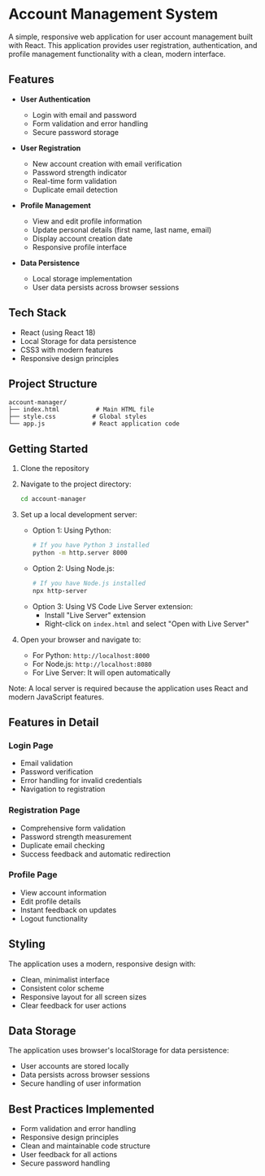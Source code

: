 # Account Management System

A simple, responsive web application for user account management built with React. This application provides user registration, authentication, and profile management functionality with a clean, modern interface.

## Features

- **User Authentication**
  - Login with email and password
  - Form validation and error handling
  - Secure password storage

- **User Registration**
  - New account creation with email verification
  - Password strength indicator
  - Real-time form validation
  - Duplicate email detection

- **Profile Management**
  - View and edit profile information
  - Update personal details (first name, last name, email)
  - Display account creation date
  - Responsive profile interface

- **Data Persistence**
  - Local storage implementation
  - User data persists across browser sessions

## Tech Stack

- React (using React 18)
- Local Storage for data persistence
- CSS3 with modern features
- Responsive design principles

## Project Structure

```
account-manager/
├── index.html          # Main HTML file
├── style.css          # Global styles
└── app.js             # React application code
```

## Getting Started

1. Clone the repository
2. Navigate to the project directory:
   ```bash
   cd account-manager
   ```
3. Set up a local development server:
   - Option 1: Using Python:
     ```bash
     # If you have Python 3 installed
     python -m http.server 8000
     ```
   - Option 2: Using Node.js:
     ```bash
     # If you have Node.js installed
     npx http-server
     ```
   - Option 3: Using VS Code Live Server extension:
     - Install "Live Server" extension
     - Right-click on `index.html` and select "Open with Live Server"

4. Open your browser and navigate to:
   - For Python: `http://localhost:8000`
   - For Node.js: `http://localhost:8080`
   - For Live Server: It will open automatically

Note: A local server is required because the application uses React and modern JavaScript features.

## Features in Detail

### Login Page
- Email validation
- Password verification
- Error handling for invalid credentials
- Navigation to registration

### Registration Page
- Comprehensive form validation
- Password strength measurement
- Duplicate email checking
- Success feedback and automatic redirection

### Profile Page
- View account information
- Edit profile details
- Instant feedback on updates
- Logout functionality

## Styling

The application uses a modern, responsive design with:
- Clean, minimalist interface
- Consistent color scheme
- Responsive layout for all screen sizes
- Clear feedback for user actions

## Data Storage

The application uses browser's localStorage for data persistence:
- User accounts are stored locally
- Data persists across browser sessions
- Secure handling of user information

## Best Practices Implemented

- Form validation and error handling
- Responsive design principles
- Clean and maintainable code structure
- User feedback for all actions
- Secure password handling
